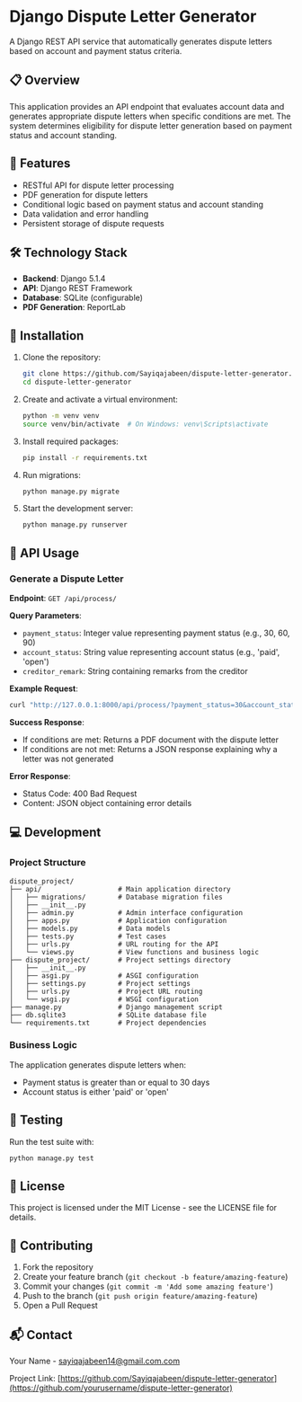 # Django Dispute Letter Generator

A Django REST API service that automatically generates dispute letters based on account and payment status criteria.

## 📋 Overview

This application provides an API endpoint that evaluates account data and generates appropriate dispute letters when specific conditions are met. The system determines eligibility for dispute letter generation based on payment status and account standing.

## 🔧 Features

- RESTful API for dispute letter processing
- PDF generation for dispute letters
- Conditional logic based on payment status and account standing
- Data validation and error handling
- Persistent storage of dispute requests

## 🛠️ Technology Stack

- **Backend**: Django 5.1.4
- **API**: Django REST Framework
- **Database**: SQLite (configurable)
- **PDF Generation**: ReportLab

## 🚀 Installation

1. Clone the repository:
   ```bash
   git clone https://github.com/Sayiqajabeen/dispute-letter-generator.git
   cd dispute-letter-generator
   ```

2. Create and activate a virtual environment:
   ```bash
   python -m venv venv
   source venv/bin/activate  # On Windows: venv\Scripts\activate
   ```

3. Install required packages:
   ```bash
   pip install -r requirements.txt
   ```

4. Run migrations:
   ```bash
   python manage.py migrate
   ```

5. Start the development server:
   ```bash
   python manage.py runserver
   ```

## 📝 API Usage

### Generate a Dispute Letter

**Endpoint**: `GET /api/process/`

**Query Parameters**:
- `payment_status`: Integer value representing payment status (e.g., 30, 60, 90)
- `account_status`: String value representing account status (e.g., 'paid', 'open')
- `creditor_remark`: String containing remarks from the creditor

**Example Request**:
```bash
curl "http://127.0.0.1:8000/api/process/?payment_status=30&account_status=open&creditor_remark=Account%20in%20dispute"
```

**Success Response**:
- If conditions are met: Returns a PDF document with the dispute letter
- If conditions are not met: Returns a JSON response explaining why a letter was not generated

**Error Response**:
- Status Code: 400 Bad Request
- Content: JSON object containing error details

## 💻 Development

### Project Structure

```
dispute_project/
├── api/                   # Main application directory
│   ├── migrations/        # Database migration files
│   ├── __init__.py
│   ├── admin.py           # Admin interface configuration
│   ├── apps.py            # Application configuration
│   ├── models.py          # Data models
│   ├── tests.py           # Test cases
│   ├── urls.py            # URL routing for the API
│   └── views.py           # View functions and business logic
├── dispute_project/       # Project settings directory
│   ├── __init__.py
│   ├── asgi.py            # ASGI configuration
│   ├── settings.py        # Project settings
│   ├── urls.py            # Project URL routing
│   └── wsgi.py            # WSGI configuration
├── manage.py              # Django management script
├── db.sqlite3             # SQLite database file
└── requirements.txt       # Project dependencies
```

### Business Logic

The application generates dispute letters when:
- Payment status is greater than or equal to 30 days
- Account status is either 'paid' or 'open'

## 🧪 Testing

Run the test suite with:
```bash
python manage.py test
```

## 📄 License

This project is licensed under the MIT License - see the LICENSE file for details.

## 👥 Contributing

1. Fork the repository
2. Create your feature branch (`git checkout -b feature/amazing-feature`)
3. Commit your changes (`git commit -m 'Add some amazing feature'`)
4. Push to the branch (`git push origin feature/amazing-feature`)
5. Open a Pull Request

## 📬 Contact

Your Name - sayiqajabeen14@gmail.com.com

Project Link: [https://github.com/Sayiqajabeen/dispute-letter-generator](https://github.com/yourusername/dispute-letter-generator)
